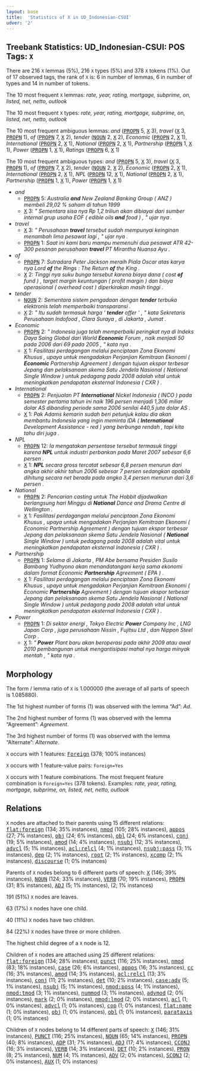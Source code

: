 ```yaml
---
layout: base
title:  'Statistics of X in UD_Indonesian-CSUI'
udver: '2'
---
```


## Treebank Statistics: UD_Indonesian-CSUI: POS Tags: `X`

There are 216 `X` lemmas (5%), 216 `X` types (5%) and 378 `X` tokens (1%).
Out of 17 observed tags, the rank of `X` is: 6 in number of lemmas, 6 in number of types and 14 in number of tokens.

The 10 most frequent `X` lemmas: <em>rate, year, rating, mortgage, subprime, on, listed, net, netto, outlook</em>

The 10 most frequent `X` types:  <em>rate, year, rating, mortgage, subprime, on, listed, net, netto, outlook</em>

The 10 most frequent ambiguous lemmas: <em>and</em> (<tt><a href="id_csui-pos-PROPN.html">PROPN</a></tt> 5, <tt><a href="id_csui-pos-X.html">X</a></tt> 3), <em>travel</em> (<tt><a href="id_csui-pos-X.html">X</a></tt> 3, <tt><a href="id_csui-pos-PROPN.html">PROPN</a></tt> 1), <em>of</em> (<tt><a href="id_csui-pos-PROPN.html">PROPN</a></tt> 7, <tt><a href="id_csui-pos-X.html">X</a></tt> 2), <em>tender</em> (<tt><a href="id_csui-pos-NOUN.html">NOUN</a></tt> 2, <tt><a href="id_csui-pos-X.html">X</a></tt> 2), <em>Economic</em> (<tt><a href="id_csui-pos-PROPN.html">PROPN</a></tt> 2, <tt><a href="id_csui-pos-X.html">X</a></tt> 1), <em>International</em> (<tt><a href="id_csui-pos-PROPN.html">PROPN</a></tt> 2, <tt><a href="id_csui-pos-X.html">X</a></tt> 1), <em>National</em> (<tt><a href="id_csui-pos-PROPN.html">PROPN</a></tt> 2, <tt><a href="id_csui-pos-X.html">X</a></tt> 1), <em>Partnership</em> (<tt><a href="id_csui-pos-PROPN.html">PROPN</a></tt> 1, <tt><a href="id_csui-pos-X.html">X</a></tt> 1), <em>Power</em> (<tt><a href="id_csui-pos-PROPN.html">PROPN</a></tt> 1, <tt><a href="id_csui-pos-X.html">X</a></tt> 1), <em>Ratings</em> (<tt><a href="id_csui-pos-PROPN.html">PROPN</a></tt> 6, <tt><a href="id_csui-pos-X.html">X</a></tt> 1)

The 10 most frequent ambiguous types:  <em>and</em> (<tt><a href="id_csui-pos-PROPN.html">PROPN</a></tt> 5, <tt><a href="id_csui-pos-X.html">X</a></tt> 3), <em>travel</em> (<tt><a href="id_csui-pos-X.html">X</a></tt> 3, <tt><a href="id_csui-pos-PROPN.html">PROPN</a></tt> 1), <em>of</em> (<tt><a href="id_csui-pos-PROPN.html">PROPN</a></tt> 7, <tt><a href="id_csui-pos-X.html">X</a></tt> 2), <em>tender</em> (<tt><a href="id_csui-pos-NOUN.html">NOUN</a></tt> 2, <tt><a href="id_csui-pos-X.html">X</a></tt> 2), <em>Economic</em> (<tt><a href="id_csui-pos-PROPN.html">PROPN</a></tt> 2, <tt><a href="id_csui-pos-X.html">X</a></tt> 1), <em>International</em> (<tt><a href="id_csui-pos-PROPN.html">PROPN</a></tt> 2, <tt><a href="id_csui-pos-X.html">X</a></tt> 1), <em>NPL</em> (<tt><a href="id_csui-pos-PROPN.html">PROPN</a></tt> 12, <tt><a href="id_csui-pos-X.html">X</a></tt> 1), <em>National</em> (<tt><a href="id_csui-pos-PROPN.html">PROPN</a></tt> 2, <tt><a href="id_csui-pos-X.html">X</a></tt> 1), <em>Partnership</em> (<tt><a href="id_csui-pos-PROPN.html">PROPN</a></tt> 1, <tt><a href="id_csui-pos-X.html">X</a></tt> 1), <em>Power</em> (<tt><a href="id_csui-pos-PROPN.html">PROPN</a></tt> 1, <tt><a href="id_csui-pos-X.html">X</a></tt> 1)


* <em>and</em>
  * <tt><a href="id_csui-pos-PROPN.html">PROPN</a></tt> 5: <em>Australia <b>and</b> New Zealand Banking Group ( ANZ ) membeli 29,02 % saham di tahun 1999</em>
  * <tt><a href="id_csui-pos-X.html">X</a></tt> 3: <em>" Sementara sisa nya Rp 1,2 triliun akan dibiayai dari sumber internal grup usaha EOF ( edible oils <b>and</b> food ) , " ujar nya .</em>
* <em>travel</em>
  * <tt><a href="id_csui-pos-X.html">X</a></tt> 3: <em>" Perusahaan <b>travel</b> tersebut sudah mempunyai keinginan menambah lima pesawat lagi , " ujar nya .</em>
  * <tt><a href="id_csui-pos-PROPN.html">PROPN</a></tt> 1: <em>Saat ini kami baru mampu memenuhi dua pesawat ATR 42-300 pesanan perusahaan <b>travel</b> PT Mirantha Nuansa Ayu .</em>
* <em>of</em>
  * <tt><a href="id_csui-pos-PROPN.html">PROPN</a></tt> 7: <em>Sutradara Peter Jackson meraih Piala Oscar atas karya nya Lord <b>of</b> the Rings : The Return <b>of</b> the King .</em>
  * <tt><a href="id_csui-pos-X.html">X</a></tt> 2: <em>Tinggi nya suku bunga tersebut karena biaya dana ( cost <b>of</b> fund ) , target margin keuntungan ( profit margin ) dan biaya operasional ( overhead cost ) diperkirakan masih tinggi .</em>
* <em>tender</em>
  * <tt><a href="id_csui-pos-NOUN.html">NOUN</a></tt> 2: <em>Sementara sistem pengadaan dengan <b>tender</b> terbuka elektronis telah memperbaiki transparansi .</em>
  * <tt><a href="id_csui-pos-X.html">X</a></tt> 2: <em>" Itu sudah termasuk harga ' <b>tender</b> offer ' , " kata Sekretaris Perusahaan Indofood , Clara Suraya , di Jakarta , Jumat .</em>
* <em>Economic</em>
  * <tt><a href="id_csui-pos-PROPN.html">PROPN</a></tt> 2: <em>" Indonesia juga telah memperbaiki peringkat nya di Indeks Daya Saing Global dari World <b>Economic</b> Forum , naik menjadi 50 pada 2006 dari 69 pada 2005 , " kata nya .</em>
  * <tt><a href="id_csui-pos-X.html">X</a></tt> 1: <em>Fasilitasi perdagangan melalui penciptaan Zona Ekonomi Khusus , upaya untuk mengadakan Perjanjian Kemitraan Ekonomi ( <b>Economic</b> Partnership Agreement ) dengan tujuan ekspor terbesar Jepang dan pelaksanaan skema Satu Jendela Nasional ( National Single Window ) untuk pedagang pada 2008 adalah vital untuk meningkatkan pendapatan eksternal Indonesia ( CXR ) .</em>
* <em>International</em>
  * <tt><a href="id_csui-pos-PROPN.html">PROPN</a></tt> 2: <em>Penjualan PT <b>International</b> Nickel Indonesia ( INCO ) pada semester pertama tahun ini naik 196 persen menjadi 1,306 miliar dolar AS dibanding periode sama 2006 senilai 440,5 juta dolar AS .</em>
  * <tt><a href="id_csui-pos-X.html">X</a></tt> 1: <em>Pak Adams kemarin sudah beri petunjuk kalau dia akan membantu Indonesia yang ingin meminta IDA ( <b>International</b> Development Assistance - red ) yang berbunga rendah , tapi kita tahu diri juga .</em>
* <em>NPL</em>
  * <tt><a href="id_csui-pos-PROPN.html">PROPN</a></tt> 12: <em>Ia mengatakan persentase tersebut termasuk tinggi karena <b>NPL</b> untuk industri perbankan pada Maret 2007 sebesar 6,6 persen .</em>
  * <tt><a href="id_csui-pos-X.html">X</a></tt> 1: <em><b>NPL</b> secara gross tercatat sebesar 6,8 persen menurun dari angka akhir akhir tahun 2006 sebesar 7 persen sedangkan apabila dihitung secara net berada pada angka 3,4 persen menurun dari 3,6 persen .</em>
* <em>National</em>
  * <tt><a href="id_csui-pos-PROPN.html">PROPN</a></tt> 2: <em>Pencarian casting untuk The Hobbit dijadwalkan berlangsung hari Minggu di <b>National</b> Dance and Drama Centre di Wellington .</em>
  * <tt><a href="id_csui-pos-X.html">X</a></tt> 1: <em>Fasilitasi perdagangan melalui penciptaan Zona Ekonomi Khusus , upaya untuk mengadakan Perjanjian Kemitraan Ekonomi ( Economic Partnership Agreement ) dengan tujuan ekspor terbesar Jepang dan pelaksanaan skema Satu Jendela Nasional ( <b>National</b> Single Window ) untuk pedagang pada 2008 adalah vital untuk meningkatkan pendapatan eksternal Indonesia ( CXR ) .</em>
* <em>Partnership</em>
  * <tt><a href="id_csui-pos-PROPN.html">PROPN</a></tt> 1: <em>Selama di Jakarta , PM Abe bersama Presiden Susilo Bambang Yudhyono akan menandatangani kerja sama ekonomi dalam format Economic <b>Partnership</b> Agreement ( EPA ) .</em>
  * <tt><a href="id_csui-pos-X.html">X</a></tt> 1: <em>Fasilitasi perdagangan melalui penciptaan Zona Ekonomi Khusus , upaya untuk mengadakan Perjanjian Kemitraan Ekonomi ( Economic <b>Partnership</b> Agreement ) dengan tujuan ekspor terbesar Jepang dan pelaksanaan skema Satu Jendela Nasional ( National Single Window ) untuk pedagang pada 2008 adalah vital untuk meningkatkan pendapatan eksternal Indonesia ( CXR ) .</em>
* <em>Power</em>
  * <tt><a href="id_csui-pos-PROPN.html">PROPN</a></tt> 1: <em>Di sektor energi , Tokyo Electric <b>Power</b> Company Inc , LNG Japan Corp , juga perusahaan Nissin , Fujitsu Ltd , dan Nippon Steel Corp .</em>
  * <tt><a href="id_csui-pos-X.html">X</a></tt> 1: <em>" <b>Power</b> Plant baru akan beroperasi pada akhir 2009 atau awal 2010 pembangunan untuk mengantisipasi mahal nya harga minyak mentah , " kata nya .</em>

## Morphology

The form / lemma ratio of `X` is 1.000000 (the average of all parts of speech is 1.085880).

The 1st highest number of forms (1) was observed with the lemma “Ad”: <em>Ad</em>.

The 2nd highest number of forms (1) was observed with the lemma “Agreement”: <em>Agreement</em>.

The 3rd highest number of forms (1) was observed with the lemma “Alternate”: <em>Alternate</em>.

`X` occurs with 1 features: <tt><a href="id_csui-feat-Foreign.html">Foreign</a></tt> (378; 100% instances)

`X` occurs with 1 feature-value pairs: `Foreign=Yes`

`X` occurs with 1 feature combinations.
The most frequent feature combination is `Foreign=Yes` (378 tokens).
Examples: <em>rate, year, rating, mortgage, subprime, on, listed, net, netto, outlook</em>


## Relations

`X` nodes are attached to their parents using 15 different relations: <tt><a href="id_csui-dep-flat-foreign.html">flat:foreign</a></tt> (134; 35% instances), <tt><a href="id_csui-dep-nmod.html">nmod</a></tt> (105; 28% instances), <tt><a href="id_csui-dep-appos.html">appos</a></tt> (27; 7% instances), <tt><a href="id_csui-dep-obj.html">obj</a></tt> (24; 6% instances), <tt><a href="id_csui-dep-obl.html">obl</a></tt> (24; 6% instances), <tt><a href="id_csui-dep-conj.html">conj</a></tt> (19; 5% instances), <tt><a href="id_csui-dep-amod.html">amod</a></tt> (14; 4% instances), <tt><a href="id_csui-dep-nsubj.html">nsubj</a></tt> (12; 3% instances), <tt><a href="id_csui-dep-advcl.html">advcl</a></tt> (5; 1% instances), <tt><a href="id_csui-dep-acl-relcl.html">acl:relcl</a></tt> (4; 1% instances), <tt><a href="id_csui-dep-nsubj-pass.html">nsubj:pass</a></tt> (3; 1% instances), <tt><a href="id_csui-dep-dep.html">dep</a></tt> (2; 1% instances), <tt><a href="id_csui-dep-root.html">root</a></tt> (2; 1% instances), <tt><a href="id_csui-dep-xcomp.html">xcomp</a></tt> (2; 1% instances), <tt><a href="id_csui-dep-discourse.html">discourse</a></tt> (1; 0% instances)

Parents of `X` nodes belong to 6 different parts of speech: <tt><a href="id_csui-pos-X.html">X</a></tt> (146; 39% instances), <tt><a href="id_csui-pos-NOUN.html">NOUN</a></tt> (124; 33% instances), <tt><a href="id_csui-pos-VERB.html">VERB</a></tt> (70; 19% instances), <tt><a href="id_csui-pos-PROPN.html">PROPN</a></tt> (31; 8% instances), <tt><a href="id_csui-pos-ADJ.html">ADJ</a></tt> (5; 1% instances),  (2; 1% instances)

191 (51%) `X` nodes are leaves.

63 (17%) `X` nodes have one child.

40 (11%) `X` nodes have two children.

84 (22%) `X` nodes have three or more children.

The highest child degree of a `X` node is 12.

Children of `X` nodes are attached using 25 different relations: <tt><a href="id_csui-dep-flat-foreign.html">flat:foreign</a></tt> (134; 28% instances), <tt><a href="id_csui-dep-punct.html">punct</a></tt> (116; 25% instances), <tt><a href="id_csui-dep-nmod.html">nmod</a></tt> (83; 18% instances), <tt><a href="id_csui-dep-case.html">case</a></tt> (26; 6% instances), <tt><a href="id_csui-dep-appos.html">appos</a></tt> (16; 3% instances), <tt><a href="id_csui-dep-cc.html">cc</a></tt> (16; 3% instances), <tt><a href="id_csui-dep-amod.html">amod</a></tt> (14; 3% instances), <tt><a href="id_csui-dep-acl-relcl.html">acl:relcl</a></tt> (13; 3% instances), <tt><a href="id_csui-dep-conj.html">conj</a></tt> (11; 2% instances), <tt><a href="id_csui-dep-det.html">det</a></tt> (10; 2% instances), <tt><a href="id_csui-dep-case-adv.html">case:adv</a></tt> (5; 1% instances), <tt><a href="id_csui-dep-nsubj.html">nsubj</a></tt> (5; 1% instances), <tt><a href="id_csui-dep-nmod-poss.html">nmod:poss</a></tt> (4; 1% instances), <tt><a href="id_csui-dep-nmod-tmod.html">nmod:tmod</a></tt> (3; 1% instances), <tt><a href="id_csui-dep-nummod.html">nummod</a></tt> (3; 1% instances), <tt><a href="id_csui-dep-advmod.html">advmod</a></tt> (2; 0% instances), <tt><a href="id_csui-dep-mark.html">mark</a></tt> (2; 0% instances), <tt><a href="id_csui-dep-nmod-lmod.html">nmod:lmod</a></tt> (2; 0% instances), <tt><a href="id_csui-dep-acl.html">acl</a></tt> (1; 0% instances), <tt><a href="id_csui-dep-advcl.html">advcl</a></tt> (1; 0% instances), <tt><a href="id_csui-dep-cop.html">cop</a></tt> (1; 0% instances), <tt><a href="id_csui-dep-flat-name.html">flat:name</a></tt> (1; 0% instances), <tt><a href="id_csui-dep-obj.html">obj</a></tt> (1; 0% instances), <tt><a href="id_csui-dep-obl.html">obl</a></tt> (1; 0% instances), <tt><a href="id_csui-dep-parataxis.html">parataxis</a></tt> (1; 0% instances)

Children of `X` nodes belong to 14 different parts of speech: <tt><a href="id_csui-pos-X.html">X</a></tt> (146; 31% instances), <tt><a href="id_csui-pos-PUNCT.html">PUNCT</a></tt> (116; 25% instances), <tt><a href="id_csui-pos-NOUN.html">NOUN</a></tt> (65; 14% instances), <tt><a href="id_csui-pos-PROPN.html">PROPN</a></tt> (40; 8% instances), <tt><a href="id_csui-pos-ADP.html">ADP</a></tt> (31; 7% instances), <tt><a href="id_csui-pos-ADJ.html">ADJ</a></tt> (17; 4% instances), <tt><a href="id_csui-pos-CCONJ.html">CCONJ</a></tt> (16; 3% instances), <tt><a href="id_csui-pos-VERB.html">VERB</a></tt> (14; 3% instances), <tt><a href="id_csui-pos-DET.html">DET</a></tt> (10; 2% instances), <tt><a href="id_csui-pos-PRON.html">PRON</a></tt> (8; 2% instances), <tt><a href="id_csui-pos-NUM.html">NUM</a></tt> (4; 1% instances), <tt><a href="id_csui-pos-ADV.html">ADV</a></tt> (2; 0% instances), <tt><a href="id_csui-pos-SCONJ.html">SCONJ</a></tt> (2; 0% instances), <tt><a href="id_csui-pos-AUX.html">AUX</a></tt> (1; 0% instances)

